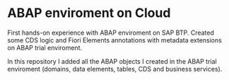 # ABAP enviroment on Cloud 
First hands-on experience with ABAP enviroment on SAP BTP. Created some CDS logic and Fiori Elements annotations with metadata extensions on ABAP trial enviroment.

In this repository I added all the ABAP objects I created in the ABAP trial enviroment (domains, data elements, tables, CDS and business services).
